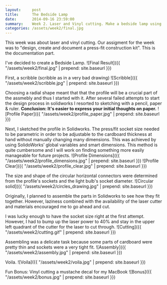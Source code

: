 ```yaml
---
layout:     post
title:      The Bedside Lamp
date:       2014-09-16 23:59:00
summary:    Week 2. Laser and Vinyl cutting. Make a bedside lamp using press/fit cardboard parts cut with laser.  
categories: /assets/week2/final.jpg
---
```


This week was about laser and vinyl cutting. Our assigment for the week was to "design, create and document a press-fit construction kit". This is the documentation part. 

I've decided to create a Bedside Lamp. 
![Final Result]({{ "/assets/week2/final.jpg" | prepend: site.baseurl }})

First, a scribble (scribble as in a very bad drawing)
![Scribble]({{ "/assets/week2/scribble.jpg" | prepend: site.baseurl }})

Choosing a radial shape meant that that the profile will be a crucial part of the assmebly and thus I started with it. After several failed attempts to start the design process in solidworks I resorted to sketching with a pencil, paper & ruler. **Conclusion: It's easier to express your initial thoughts on paper.**
![Profile Paper]({{ "/assets/week2/profile_paper.jpg" | prepend: site.baseurl }})

Next, I sketched the profile in Solidworks. The press/fit socket size needed to be parametric in order to be adjustable to the cardboard thickness at hand without manually changing many dimensions. This was achieved by using SolidoWorks’ global variables and smart dimensions. This method is quite cumbersome and I will work on finding something more easily manageable for future projects. 
![Profile Dimensions]({{ "/assets/week2/profile_dimensions.jpg" | prepend: site.baseurl }})
![Profile Clear]({{ "/assets/week2/profile_clear.jpg" | prepend: site.baseurl }})

The size and shape of the circular horizontal connectors were determined from the profile's sockets and the light bulb's socket diameter. 
![Circular solid]({{ "/assets/week2/circles_drawing.jpg" | prepend: site.baseurl }})

Originally, I planned to assemble the parts in Solidworks to see how they fit together. However, laziness combined with the availability of the laser cutter and materials encouraged me to go ahead and cut.

I was lucky enough to have the socket size right at the first attempt. However, I had to bump up the laser power to 40% and stay in the upper left quadrant of the cutter for the laser to cut through.
![Cutting]({{ "/assets/week2/cutting.gif" | prepend: site.baseurl }})

Assembling was a delicate task because some parts of cardboard were pretty thin and sockets were a very tight fit.
![Assembly]({{ "/assets/week2/assembly.jpg" | prepend: site.baseurl }})

Voila.
![Voila]({{ "/assets/week2/voila.jpg" | prepend: site.baseurl }})

Fun Bonus: Vinyl cutting a mustache decal for my MacBook
![Bonus]({{ "/assets/week2/bonus.jpg" | prepend: site.baseurl }})

